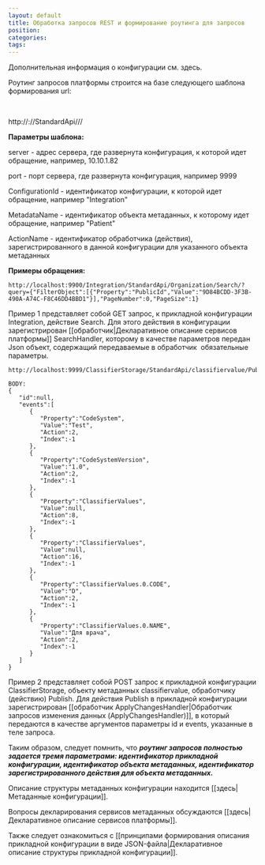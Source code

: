 ```yaml
---
layout: default
title: Обработка запросов REST и формирование роутинга для запросов
position: 
categories: 
tags: 
---
```


Дополнительная информация о конфигурации см. здесь.

Роутинг запросов платформы строится на базе следующего шаблона формирования url:

 

http://<server>:<port>/<ConfigurationId>/StandardApi/<MetadataName>/<ActionName>/

**Параметры шаблона:**

server - адрес сервера, где развернута конфигурация, к которой идет обращение, например, 10.10.1.82

port - порт сервера, где развернута конфигурация, например 9999

ConfigurationId - идентификатор конфигурации, к которой идет обращение, например "Integration"

MetadataName - идентификатор объекта метаданных, к которому идет обращение, например "Patient"

ActionName - идентификатор обработчика (действия), зарегистрированного в данной конфигурации для указанного объекта метаданных

**Примеры обращения:**

```
http://localhost:9900/Integration/StandardApi/Organization/Search/?query={"FilterObject":[{"Property":"PublicId","Value":"9D84BCDD-3F3B-490A-A74C-F8C46DD4BBD1"}],"PageNumber":0,"PageSize":1}
```

Пример 1 представляет собой GET запрос, к прикладной конфигурации Integration, действие Search. Для этого действия в конфигурации зарегистрирован [[обработчик|Декларативное описание сервисов платформы]] SearchHandler, которому в качестве параметров передан Json объект, содержащий передаваемые в обработчик  обязательные параметры.

```
http://localhost:9999/ClassifierStorage/StandardApi/classifiervalue/Publish 

BODY:
{
   "id":null,
   "events":[
      {
         "Property":"CodeSystem",
         "Value":"Test",
         "Action":2,
         "Index":-1
      },
      {
         "Property":"CodeSystemVersion",
         "Value":"1.0",
         "Action":2,
         "Index":-1
      },
      {
         "Property":"ClassifierValues",
         "Value":null,
         "Action":8,
         "Index":-1
      },
      {
         "Property":"ClassifierValues",
         "Value":null,
         "Action":16,
         "Index":-1
      },
      {
         "Property":"ClassifierValues.0.CODE",
         "Value":"D",
         "Action":2,
         "Index":-1
      },
      {
         "Property":"ClassifierValues.0.NAME",
         "Value":"Для врача",
         "Action":2,
         "Index":-1
      }
   ]
}
```

Пример 2 представляет собой POST запрос к прикладной конфигурации ClassifierStorage, объекту метаданных classifiervalue, обработчику (действию) Publish. Для действия Publish в прикладной конфигурации зарегистрирован [[обработчик ApplyChangesHandler|Обработчик запросов изменения данных (ApplyChangesHandler)]], в который передаются в качестве аргументов параметры id и events, указанные в теле запроса.

Таким образом, следует помнить, что ***роутинг запросов полностью задается тремя параметрами: идентификатор прикладной конфигурации, идентификатор объекта метаданных, идентификатор зарегистрированного действия для объекта метаданных.***

Описание структуры метаданных конфигурации находится [[здесь|Метаданные конфигурации]].

Вопросы декларирования сервисов метаданных обсуждаются [[здесь|Декларативное описание сервисов платформы]].

Также следует ознакомиться с [[принципами формирования описания прикладной конфигурации в виде JSON-файла|Декларативное описание структуры прикладной конфигурации]].

